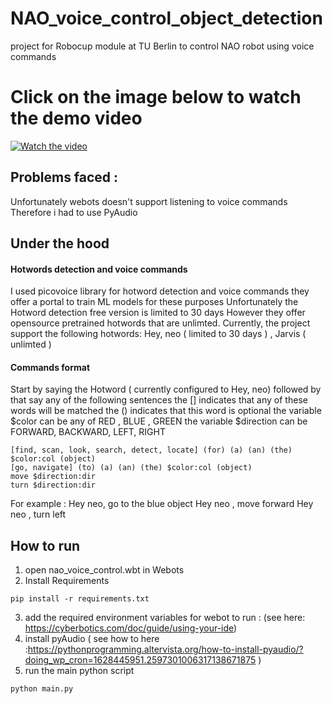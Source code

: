 # NAO_voice_control_object_detection
project for Robocup module at TU Berlin to control NAO robot using voice commands


# Click on the image below to watch the demo video
[![Watch the video](https://img.youtube.com/vi/hWowrjhZa9M/maxresdefault.jpg)](https://youtu.be/hWowrjhZa9M)
## Problems faced :
Unfortunately webots doesn't support listening to voice commands
Therefore i had to use PyAudio

## Under the hood
#### Hotwords detection and voice commands
I used picovoice library for hotword detection and voice commands
they offer a portal to train ML models for these purposes
Unfortunately the Hotword detection free version is limited to 30 days
However they offer opensource pretrained hotwords that are unlimted.
Currently, the project support the following hotwords: Hey, neo ( limited to 30 days ) , Jarvis ( unlimted )

#### Commands format
Start by saying the Hotword ( currently configured to Hey, neo)
followed by that say any of the following sentences
the [] indicates that any of these words will be matched
the () indicates that this word is optional
the variable $color can be any of RED , BLUE , GREEN
the variable $direction can be FORWARD, BACKWARD, LEFT, RIGHT
```
[find, scan, look, search, detect, locate] (for) (a) (an) (the) $color:col (object)
[go, navigate] (to) (a) (an) (the) $color:col (object)
move $direction:dir
turn $direction:dir
```
For example :
Hey neo, go to the blue object
Hey neo , move forward
Hey neo , turn left

## How to run
1. open nao_voice_control.wbt in Webots
2. Install Requirements
```
pip install -r requirements.txt
```
3. add the required environment variables for webot to run : (see here: https://cyberbotics.com/doc/guide/using-your-ide)
4. install pyAudio ( see how to here :https://pythonprogramming.altervista.org/how-to-install-pyaudio/?doing_wp_cron=1628445951.2597301006317138671875 )
5. run the main python script
```
python main.py
```

